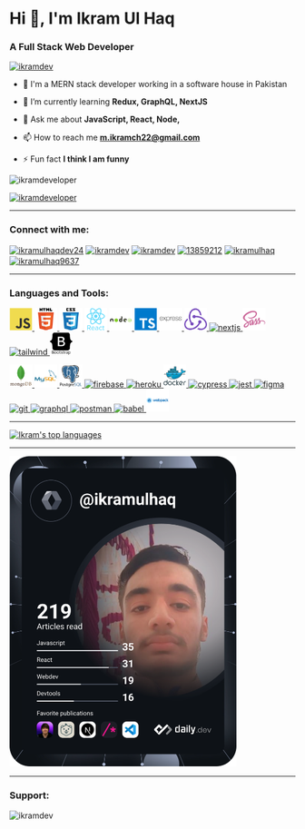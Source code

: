 
<!-- [![Windows](https://svgshare.com/i/ZhY.svg)](https://svgshare.com/i/ZhY.svg) 
[![Visual Studio](https://badgen.net/badge/icon/visualstudio?icon=visualstudio&label)](https://visualstudio.microsoft.com) 
[![MIT license](https://img.shields.io/badge/License-MIT-blue.svg)](https://lbesson.mit-license.org/) 
[![Ask Me Anything !](https://img.shields.io/badge/Ask%20me-anything-1abc9c.svg)](https://gitHub.com/ikramdeveloper)

[![Ikram Codewars](https://img.shields.io/badge/Codewars-B1361E?style=for-the-badge&logo=Codewars&logoColor=white)]()
[![Ikram Codepen](https://img.shields.io/badge/Codepen-000000?style=for-the-badge&logo=codepen&logoColor=whit)]()
[![Ikram Linkedin](https://img.shields.io/badge/LinkedIn-0077B5?style=for-the-badge&logo=linkedin&logoColor=white)]()

[![Tweeting](https://img.shields.io/twitter/url/http/shields.io.svg?style=social)](https://www.twitter.com/ikramdev)  -->



<h1 align="left">Hi 👋, I'm Ikram Ul Haq</h1>
<h3 align="left">A Full Stack Web Developer</h3>

<p align="left"> <a href="https://twitter.com/ikramdeveloper" target="blank"><img src="https://img.shields.io/twitter/follow/ikramdeveloper?logo=twitter&style=for-the-badge" alt="ikramdev" /></a> </p>

- 🔭 I'm a MERN stack developer working in a software house in Pakistan

- 🌱 I’m currently learning **Redux, GraphQL, NextJS**

<!-- - 👨‍💻 All of my projects are available at [coming soon](coming soon) -->

- 💬 Ask me about **JavaScript, React, Node,**

- 📫 How to reach me **m.ikramch22@gmail.com**

<!-- - 📄 Know about my experiences [coming soon](coming soon) -->

- ⚡ Fun fact **I think I am funny**

<p align="left"> <img src="https://komarev.com/ghpvc/?username=ikramdeveloper&label=Profile%20views&color=0e75b6&style=flat" alt="ikramdeveloper" /> </p>

<p align="left"> <a href="https://github.com/ryo-ma/github-profile-trophy"><img src="https://github-profile-trophy.vercel.app/?username=ikramdeveloper" alt="ikramdeveloper" /></a> </p>

---

<h3 align="left">Connect with me:</h3>
<p align="left">
<a href="https://codepen.io/ikramulhaqdev24" target="blank"><img align="center" src="https://raw.githubusercontent.com/rahuldkjain/github-profile-readme-generator/master/src/images/icons/Social/codepen.svg" alt="ikramulhaqdev24" height="30" width="40" /></a>
<a href="https://twitter.com/ikramdeveloper" target="blank"><img align="center" src="https://raw.githubusercontent.com/rahuldkjain/github-profile-readme-generator/master/src/images/icons/Social/twitter.svg" alt="ikramdev" height="30" width="40" /></a>
<a href="https://linkedin.com/in/ikramdeveloper" target="blank"><img align="center" src="https://raw.githubusercontent.com/rahuldkjain/github-profile-readme-generator/master/src/images/icons/Social/linked-in-alt.svg" alt="ikramdev" height="30" width="40" /></a>
<a href="https://stackoverflow.com/users/13859212" target="blank"><img align="center" src="https://raw.githubusercontent.com/rahuldkjain/github-profile-readme-generator/master/src/images/icons/Social/stack-overflow.svg" alt="13859212" height="30" width="40" /></a>
<a href="https://codesandbox.com/ikramulhaq" target="blank"><img align="center" src="https://raw.githubusercontent.com/rahuldkjain/github-profile-readme-generator/master/src/images/icons/Social/codesandbox.svg" alt="ikramulhaq" height="30" width="40" /></a>
<a href="https://fb.com/ikramulhaq9637" target="blank"><img align="center" src="https://raw.githubusercontent.com/rahuldkjain/github-profile-readme-generator/master/src/images/icons/Social/facebook.svg" alt="ikramulhaq9637" height="30" width="40" /></a>
</p>

<!-- [![StackOverflow](https://aleen42.github.io/badges/src/stackoverflow.svg)](https://stackoverflow.com/users/13859212/ikram-ul-haq) 
[![Ikram StackOverflow](https://stackoverflow-badge.herokuapp.com/api/StackOverflowBadge/13859212)](https://stackoverflow.com/users/13859212/ikram-ul-haq) -->

---

<h3 align="left">Languages and Tools:</h3>
<p align="left"> 
  <a href="https://developer.mozilla.org/en-US/docs/Web/JavaScript" target="_blank" rel="noreferrer"> <img src="https://raw.githubusercontent.com/devicons/devicon/master/icons/javascript/javascript-original.svg" alt="javascript" width="40" height="40"/> </a>
  <a href="https://www.w3.org/html/" target="_blank" rel="noreferrer"> <img src="https://raw.githubusercontent.com/devicons/devicon/master/icons/html5/html5-original-wordmark.svg" alt="html5" width="40" height="40"/> </a> 
  <a href="https://www.w3schools.com/css/" target="_blank" rel="noreferrer"> <img src="https://raw.githubusercontent.com/devicons/devicon/master/icons/css3/css3-original-wordmark.svg" alt="css3" width="40" height="40"/> </a> 
  <a href="https://reactjs.org/" target="_blank" rel="noreferrer"> <img src="https://raw.githubusercontent.com/devicons/devicon/master/icons/react/react-original-wordmark.svg" alt="react" width="40" height="40"/> </a> 
  <a href="https://nodejs.org" target="_blank" rel="noreferrer"> <img src="https://raw.githubusercontent.com/devicons/devicon/master/icons/nodejs/nodejs-original-wordmark.svg" alt="nodejs" width="40" height="40"/> </a> 
  <a href="https://www.typescriptlang.org/" target="_blank" rel="noreferrer"> <img src="https://raw.githubusercontent.com/devicons/devicon/master/icons/typescript/typescript-original.svg" alt="typescript" width="40" height="40"/> </a>
  <a href="https://expressjs.com" target="_blank" rel="noreferrer"> <img src="https://raw.githubusercontent.com/devicons/devicon/master/icons/express/express-original-wordmark.svg" alt="express" width="40" height="40"/> </a>
  <a href="https://redux.js.org" target="_blank" rel="noreferrer"> <img src="https://raw.githubusercontent.com/devicons/devicon/master/icons/redux/redux-original.svg" alt="redux" width="40" height="40"/> </a> 
  <a href="https://nextjs.org/" target="_blank" rel="noreferrer"> <img src="https://cdn.worldvectorlogo.com/logos/nextjs-2.svg" alt="nextjs" width="40" height="40"/> </a> 
  <a href="https://sass-lang.com" target="_blank" rel="noreferrer"> <img src="https://raw.githubusercontent.com/devicons/devicon/master/icons/sass/sass-original.svg" alt="sass" width="40" height="40"/> </a> 
  <a href="https://tailwindcss.com/" target="_blank" rel="noreferrer"> <img src="https://www.vectorlogo.zone/logos/tailwindcss/tailwindcss-icon.svg" alt="tailwind" width="40" height="40"/> </a>
  <a href="https://getbootstrap.com" target="_blank" rel="noreferrer"> <img src="https://raw.githubusercontent.com/devicons/devicon/master/icons/bootstrap/bootstrap-plain-wordmark.svg" alt="bootstrap" width="40" height="40"/> </a> <br>
  
  <a href="https://www.mongodb.com/" target="_blank" rel="noreferrer"> <img src="https://raw.githubusercontent.com/devicons/devicon/master/icons/mongodb/mongodb-original-wordmark.svg" alt="mongodb" width="40" height="40"/> </a> 
  <a href="https://www.mysql.com/" target="_blank" rel="noreferrer"> <img src="https://raw.githubusercontent.com/devicons/devicon/master/icons/mysql/mysql-original-wordmark.svg" alt="mysql" width="40" height="40"/> </a> 
  <a href="https://www.postgresql.org" target="_blank" rel="noreferrer"> <img src="https://raw.githubusercontent.com/devicons/devicon/master/icons/postgresql/postgresql-original-wordmark.svg" alt="postgresql" width="40" height="40"/> </a>
  <a href="https://firebase.google.com/" target="_blank" rel="noreferrer"> <img src="https://www.vectorlogo.zone/logos/firebase/firebase-icon.svg" alt="firebase" width="40" height="40"/> </a> 
  <a href="https://heroku.com" target="_blank" rel="noreferrer"> <img src="https://www.vectorlogo.zone/logos/heroku/heroku-icon.svg" alt="heroku" width="40" height="40"/> </a> 
  <a href="https://www.docker.com/" target="_blank" rel="noreferrer"> <img src="https://raw.githubusercontent.com/devicons/devicon/master/icons/docker/docker-original-wordmark.svg" alt="docker" width="40" height="40"/> </a> <a href="https://www.cypress.io" target="_blank" rel="noreferrer"> <img src="https://raw.githubusercontent.com/simple-icons/simple-icons/6e46ec1fc23b60c8fd0d2f2ff46db82e16dbd75f/icons/cypress.svg" alt="cypress" width="40" height="40"/> </a> 
   <a href="https://jestjs.io" target="_blank" rel="noreferrer"> <img src="https://www.vectorlogo.zone/logos/jestjsio/jestjsio-icon.svg" alt="jest" width="40" height="40"/> </a> 
  <a href="https://www.figma.com/" target="_blank" rel="noreferrer"> <img src="https://www.vectorlogo.zone/logos/figma/figma-icon.svg" alt="figma" width="40" height="40"/> </a> 
  <a href="https://git-scm.com/" target="_blank" rel="noreferrer"> <img src="https://www.vectorlogo.zone/logos/git-scm/git-scm-icon.svg" alt="git" width="40" height="40"/> </a> 
  <a href="https://graphql.org" target="_blank" rel="noreferrer"> <img src="https://www.vectorlogo.zone/logos/graphql/graphql-icon.svg" alt="graphql" width="40" height="40"/> </a> 
  <a href="https://postman.com" target="_blank" rel="noreferrer"> <img src="https://www.vectorlogo.zone/logos/getpostman/getpostman-icon.svg" alt="postman" width="40" height="40"/> </a> 
  <a href="https://babeljs.io/" target="_blank" rel="noreferrer"> <img src="https://www.vectorlogo.zone/logos/babeljs/babeljs-icon.svg" alt="babel" width="40" height="40"/> </a>
  <a href="https://webpack.js.org" target="_blank" rel="noreferrer"> <img src="https://raw.githubusercontent.com/devicons/devicon/d00d0969292a6569d45b06d3f350f463a0107b0d/icons/webpack/webpack-original-wordmark.svg" alt="webpack" width="40" height="40"/> </a> </p>
  
---

[![Ikram's top languages](https://github-readme-stats.vercel.app/api/top-langs/?username=ikramdeveloper&theme=blue-green)](https://github.com/anuraghazra/github-readme-stats)

---

<a href="https://app.daily.dev/DailyDevTips"><img src="https://github.com/ikramdeveloper/ikramdeveloper/blob/master/devcard.svg" width="400" alt="Ikram Ul Haq's Dev Card"/></a>

---

<h3 align="left">Support:</h3>
<p width='100%'><a href="https://www.buymeacoffee.com/ikramdev"> <img align="left" src="https://cdn.buymeacoffee.com/buttons/v2/default-yellow.png" height="50" width="210" alt="ikramdev" /></a></p><br>



<!--
**ikramdeveloper/ikramdeveloper** is a ✨ _special_ ✨ repository because its `README.md` (this file) appears on your GitHub profile.

Here are some ideas to get you started:

- 🔭 I’m currently working on ...
- 🌱 I’m currently learning ...
- 👯 I’m looking to collaborate on ...
- 🤔 I’m looking for help with ...
- 💬 Ask me about ...
- 📫 How to reach me: ...
- 😄 Pronouns: ...
- ⚡ Fun fact: ...
-->
